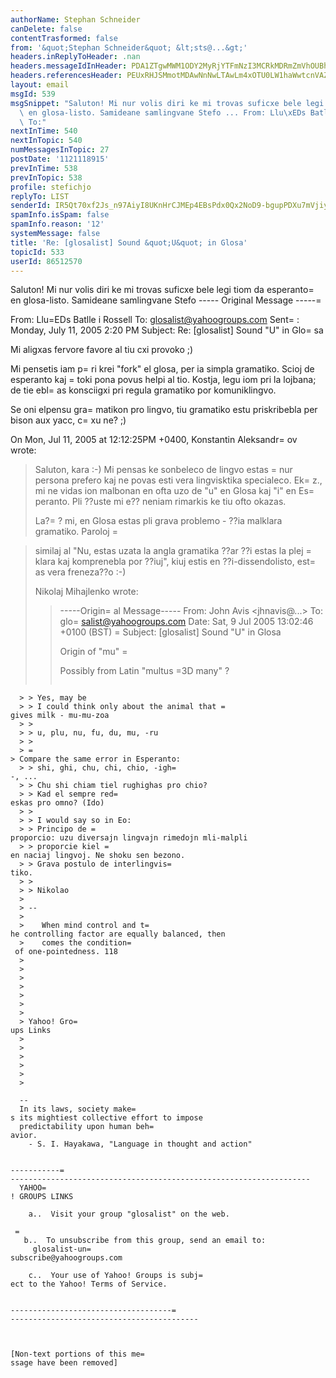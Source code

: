 ```yaml
---
authorName: Stephan Schneider
canDelete: false
contentTrasformed: false
from: '&quot;Stephan Schneider&quot; &lt;sts@...&gt;'
headers.inReplyToHeader: .nan
headers.messageIdInHeader: PDA1ZTgwMWM1ODY2MyRjYTFmNzI3MCRkMDRmZmVhOUBhY2VycHpkdjJhbWVsej4=
headers.referencesHeader: PEUxRHJSMmotMDAwNnNwLTAwLm4xOTU0LW1haWwtcnVAZjIxLm1haWwucnU+IDw0MkQyMjlFOS42MDkwNDA3QE1BR1JPVVAuUlU+IDwyMDA1MDcxMTEyMjAxNi5HQTMwOTQzQHZpY2VydmV6YT4=
layout: email
msgId: 539
msgSnippet: "Saluton! Mi nur volis diri ke mi trovas suficxe bele legi tiom da esperanto\
  \ en glosa-listo. Samideane samlingvane Stefo ... From: Llu\xEDs Batlle i Rossell\
  \ To:"
nextInTime: 540
nextInTopic: 540
numMessagesInTopic: 27
postDate: '1121118915'
prevInTime: 538
prevInTopic: 538
profile: stefichjo
replyTo: LIST
senderId: IR5Qt70xf2Js_n97AiyI8UKnHrCJMEp4EBsPdx0Qx2NoD9-bgupPDXu7mVjiyhF2Ij-NJggaRY2Z2TGCXzalrVkMmxN3Fpacnof3j_sTdstyUlFoG1s
spamInfo.isSpam: false
spamInfo.reason: '12'
systemMessage: false
title: 'Re: [glosalist] Sound &quot;U&quot; in Glosa'
topicId: 533
userId: 86512570
---
```


Saluton! Mi nur volis diri ke mi trovas suficxe bele legi tiom da esperanto=
 en glosa-listo.
Samideane samlingvane
Stefo
  ----- Original Message -----=
 
  From: Llu=EDs Batlle i Rossell 
  To: glosalist@yahoogroups.com 
  Sent=
: Monday, July 11, 2005 2:20 PM
  Subject: Re: [glosalist] Sound "U" in Glo=
sa


  Mi aligxas fervore favore al tiu cxi provoko ;)

  Mi pensetis iam p=
ri krei "fork" el glosa, per ia simpla gramatiko. Scioj de
  esperanto kaj =
toki pona povus helpi al tio. Kostja, legu iom pri la lojbana; de
  tie ebl=
as konsciigxi pri regula gramatiko por komuniklingvo.

  Se oni elpensu gra=
matikon pro lingvo, tiu gramatiko estu priskribebla per bison
  aux yacc, c=
xu ne? ;)

  On Mon, Jul 11, 2005 at 12:12:25PM +0400, Konstantin Aleksandr=
ov wrote:
  > Saluton, kara :-)
  > Mi pensas ke sonbeleco de lingvo estas =
nur persona prefero kaj ne povas esti 
  > vera lingvisktika specialeco. Ek=
z., mi ne vidas ion malbonan en ofta uzo de "u" 
  > en Glosa kaj "i" en Es=
peranto. Pli ??uste mi e?? neniam rimarkis ke tiu ofto okazas.
  > 
  > La?=
? mi, en Glosa estas pli grava problemo - ??ia malklara gramatiko. Paroloj =

  > similaj al "Nu, estas uzata la angla gramatika ??ar ??i estas la plej =
klara kaj 
  > komprenebla por ??iuj", kiuj estis en ??i-dissendolisto, est=
as vera freneza??o :-)
  > 
  > Nikolaj Mihajlenko wrote:
  > > -----Origin=
al Message----- 
  > > From: John Avis <jhnavis@...> 
  > > To: glo=
salist@yahoogroups.com 
  > > Date: Sat, 9 Jul 2005 13:02:46 +0100 (BST) 
 =
 > > Subject: [glosalist] Sound "U" in Glosa 
  > > 
  > > Origin of "mu"
 =
 > > 
  > > Possibly from Latin "multus =3D many" ?
  > > 
  > > ~~~~~~~~~~=
~~~~~~~~~
  > > Yes, may be
  > > I could think only about the animal that =
gives milk - mu-mu-zoa
  > > 
  > > u, plu, nu, fu, du, mu, -ru
  > > 
  > =
> Compare the same error in Esperanto:
  > > shi, ghi, chu, chi, chio, -igh=
-, ...
  > > Chu shi chiam tiel rughighas pro chio?
  > > Kad el sempre red=
eskas pro omno? (Ido)
  > > 
  > > I would say so in Eo:
  > > Principo de =
proporcio: uzu diversajn lingvajn rimedojn mli-malpli
  > > proporcie kiel =
en naciaj lingvoj. Ne shoku sen bezono.
  > > Grava postulo de interlingvis=
tiko.
  > > 
  > > Nikolao
  > 
  > -- 
  > 
  >    When mind control and t=
he controlling factor are equally balanced, then
  >    comes the condition=
 of one-pointedness. 118
  > 
  > 
  > 
  > 
  > 
  > 
  >  
  > Yahoo! Gro=
ups Links
  > 
  > 
  > 
  >  
  > 
  > 

  -- 
  In its laws, society make=
s its mightiest collective effort to impose
  predictability upon human beh=
avior.
    - S. I. Hayakawa, "Language in thought and action"


-----------=
-------------------------------------------------------------------
  YAHOO=
! GROUPS LINKS 

    a..  Visit your group "glosalist" on the web.
      
 =
   b..  To unsubscribe from this group, send an email to:
     glosalist-un=
subscribe@yahoogroups.com
      
    c..  Your use of Yahoo! Groups is subj=
ect to the Yahoo! Terms of Service. 


------------------------------------=
------------------------------------------



[Non-text portions of this me=
ssage have been removed]


